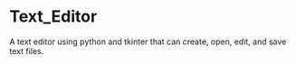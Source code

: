 # Text_Editor

A text editor using python and tkinter that can create, open, edit, and save text files.

